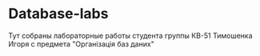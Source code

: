 # Database-labs
Тут собраны лабораторные работы студента группы КВ-51 Тимошенка Игоря с предмета "Органiзацiя баз даних"
